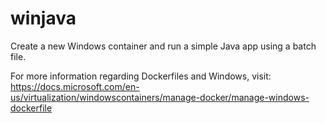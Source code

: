 # winjava

Create a new Windows container and run a simple Java app using a batch file.

For more information regarding Dockerfiles and Windows, visit:
https://docs.microsoft.com/en-us/virtualization/windowscontainers/manage-docker/manage-windows-dockerfile



